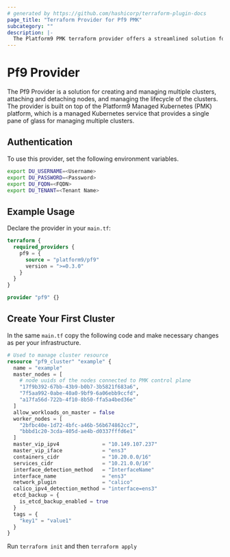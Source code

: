 ```yaml
---
# generated by https://github.com/hashicorp/terraform-plugin-docs
page_title: "Terraform Provider for Pf9 PMK"
subcategory: ""
description: |-
  The Platform9 PMK terraform provider offers a streamlined solution for creating and managing kubernetes clusters.
---
```


# Pf9 Provider

The Pf9 Provider is a solution for creating and managing multiple clusters, attaching and detaching nodes, and managing the lifecycle of the clusters. The provider is built on top of the Platform9 Managed Kubernetes (PMK) platform, which is a managed Kubernetes service that provides a single pane of glass for managing multiple clusters.

## Authentication

To use this provider, set the following environment variables.

```bash
export DU_USERNAME=<Username>
export DU_PASSWORD=<Password>
export DU_FQDN=<FQDN>
export DU_TENANT=<Tenant Name>
```

## Example Usage

Declare the provider in your `main.tf`:

```terraform
terraform {
  required_providers {
    pf9 = {
      source = "platform9/pf9"
      version = ">=0.3.0"
    }
  }
}

provider "pf9" {}
```

## Create Your First Cluster

In the same `main.tf` copy the following code and make necessary changes as per your infrastructure.

```terraform
# Used to manage cluster resource
resource "pf9_cluster" "example" {
  name = "example"
  master_nodes = [
    # node uuids of the nodes connected to PMK control plane
    "17f9b392-67bb-43b9-b0b7-3b5821f683a6",
    "7f5aa992-0abe-40a0-9bf9-6a06ebb9ccfd",
    "a17fa56d-722b-4f10-8b50-ffa5a4bed36e"
  ]
  allow_workloads_on_master = false
  worker_nodes = [
    "2bfbc40e-1d72-4bfc-a46b-56b674862cc7",
    "bbbd1c20-3cda-405d-ae4b-d0337fffd6e1"
  ]
  master_vip_ipv4              = "10.149.107.237"
  master_vip_iface             = "ens3"
  containers_cidr              = "10.20.0.0/16"
  services_cidr                = "10.21.0.0/16"
  interface_detection_method   = "InterfaceName"
  interface_name               = "ens3"
  network_plugin               = "calico"
  calico_ipv4_detection_method = "interface=ens3"
  etcd_backup = {
    is_etcd_backup_enabled = true
  }
  tags = {
    "key1" = "value1"
  }
}
```

Run `terraform init` and then `terraform apply`